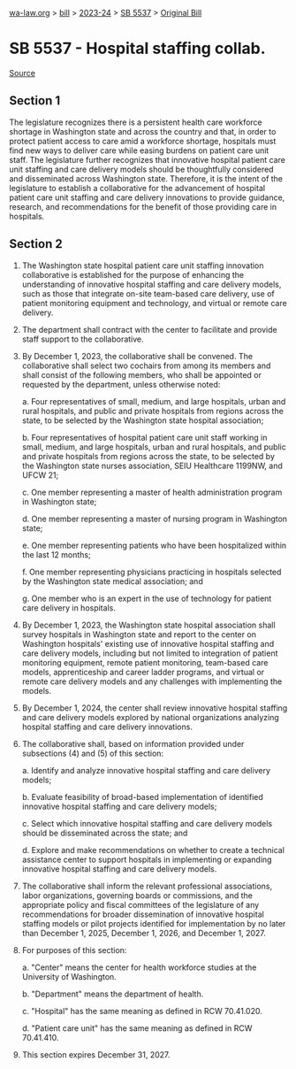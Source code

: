 [wa-law.org](/) > [bill](/bill/) > [2023-24](/bill/2023-24/) > [SB 5537](/bill/2023-24/sb/5537/) > [Original Bill](/bill/2023-24/sb/5537/1/)

# SB 5537 - Hospital staffing collab.

[Source](http://lawfilesext.leg.wa.gov/biennium/2023-24/Pdf/Bills/Senate%20Bills/5537.pdf)

## Section 1
The legislature recognizes there is a persistent health care workforce shortage in Washington state and across the country and that, in order to protect patient access to care amid a workforce shortage, hospitals must find new ways to deliver care while easing burdens on patient care unit staff. The legislature further recognizes that innovative hospital patient care unit staffing and care delivery models should be thoughtfully considered and disseminated across Washington state. Therefore, it is the intent of the legislature to establish a collaborative for the advancement of hospital patient care unit staffing and care delivery innovations to provide guidance, research, and recommendations for the benefit of those providing care in hospitals.

## Section 2
1. The Washington state hospital patient care unit staffing innovation collaborative is established for the purpose of enhancing the understanding of innovative hospital staffing and care delivery models, such as those that integrate on-site team-based care delivery, use of patient monitoring equipment and technology, and virtual or remote care delivery.

2. The department shall contract with the center to facilitate and provide staff support to the collaborative.

3. By December 1, 2023, the collaborative shall be convened. The collaborative shall select two cochairs from among its members and shall consist of the following members, who shall be appointed or requested by the department, unless otherwise noted:

    a. Four representatives of small, medium, and large hospitals, urban and rural hospitals, and public and private hospitals from regions across the state, to be selected by the Washington state hospital association;

    b. Four representatives of hospital patient care unit staff working in small, medium, and large hospitals, urban and rural hospitals, and public and private hospitals from regions across the state, to be selected by the Washington state nurses association, SEIU Healthcare 1199NW, and UFCW 21;

    c. One member representing a master of health administration program in Washington state;

    d. One member representing a master of nursing program in Washington state;

    e. One member representing patients who have been hospitalized within the last 12 months;

    f. One member representing physicians practicing in hospitals selected by the Washington state medical association; and

    g. One member who is an expert in the use of technology for patient care delivery in hospitals.

4. By December 1, 2023, the Washington state hospital association shall survey hospitals in Washington state and report to the center on Washington hospitals' existing use of innovative hospital staffing and care delivery models, including but not limited to integration of patient monitoring equipment, remote patient monitoring, team-based care models, apprenticeship and career ladder programs, and virtual or remote care delivery models and any challenges with implementing the models.

5. By December 1, 2024, the center shall review innovative hospital staffing and care delivery models explored by national organizations analyzing hospital staffing and care delivery innovations.

6. The collaborative shall, based on information provided under subsections (4) and (5) of this section:

    a. Identify and analyze innovative hospital staffing and care delivery models;

    b. Evaluate feasibility of broad-based implementation of identified innovative hospital staffing and care delivery models;

    c. Select which innovative hospital staffing and care delivery models should be disseminated across the state; and

    d. Explore and make recommendations on whether to create a technical assistance center to support hospitals in implementing or expanding innovative hospital staffing and care delivery models.

7. The collaborative shall inform the relevant professional associations, labor organizations, governing boards or commissions, and the appropriate policy and fiscal committees of the legislature of any recommendations for broader dissemination of innovative hospital staffing models or pilot projects identified for implementation by no later than December 1, 2025, December 1, 2026, and December 1, 2027.

8. For purposes of this section:

    a. "Center" means the center for health workforce studies at the University of Washington.

    b. "Department" means the department of health.

    c. "Hospital" has the same meaning as defined in RCW 70.41.020.

    d. "Patient care unit" has the same meaning as defined in RCW 70.41.410.

9. This section expires December 31, 2027.
